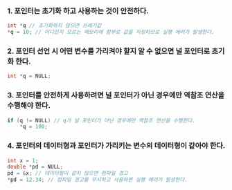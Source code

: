 ### 1. 포인터는 초기화 하고 사용하는 것이 안전하다. ###
```c
int *q // 초기화하지 않으면 쓰레기값
*q = 10; // 어디인지 모르는 메모리에 함부로 값을 지정하므로 실행 에러가 발생한다.
```

### 2. 포인터 선언 시 어떤 변수를 가리켜야 할지 알 수 없으면 널 포인터로 초기화 한다. ###
```c
int *q = NULL;
```

### 3. 포인터를 안전하게 사용하려면 널 포인터가 아닌 경우에만 역참조 연산을 수행해야 한다. ###
```c
if (q != NULL) // q가 널 포인터가 아닌 경우에만 역참조 연산을 수행한다.
	*q = 100;
```

### 4. 포인터의 데이터형과 포인터가 가리키는 변수의 데이터형이 같아야 한다. ###
```c
int x = 1;
double *pd = NULL;
pd = &x; // 데이터형이 같지 않으면 컴파일 경고
*pd = 12.34; // 컴파일 경고를 무시하고 사용하면 실행 에러가 발생한다.
```